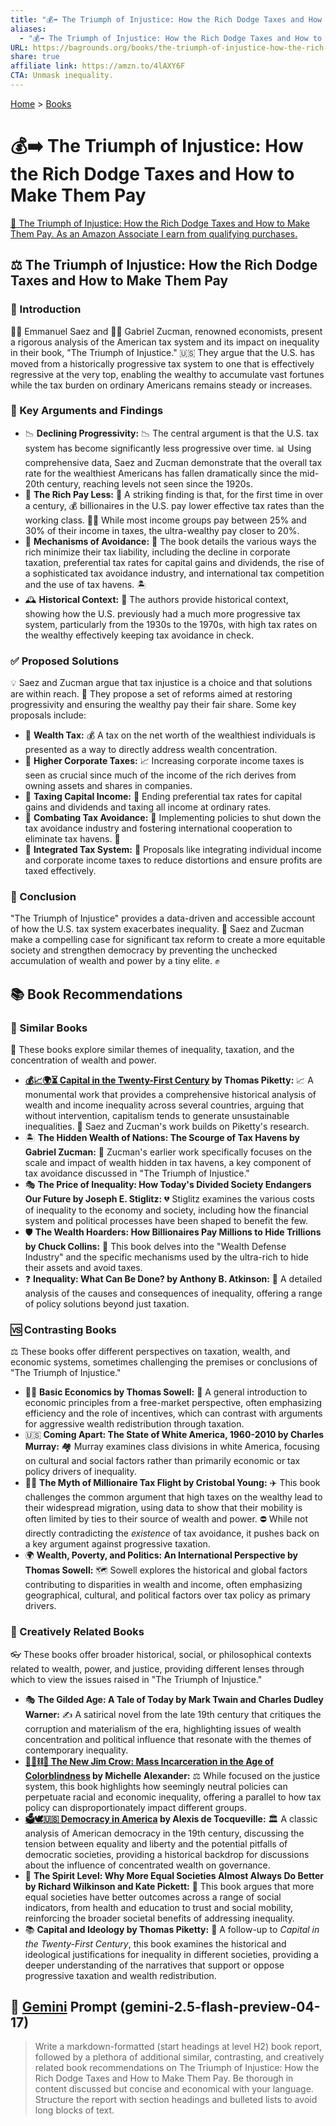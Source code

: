 ```yaml
---
title: "💰➡️ The Triumph of Injustice: How the Rich Dodge Taxes and How to Make Them Pay"
aliases:
  - "💰➡️ The Triumph of Injustice: How the Rich Dodge Taxes and How to Make Them Pay"
URL: https://bagrounds.org/books/the-triumph-of-injustice-how-the-rich-dodge-taxes-and-how-to-make-them-pay
share: true
affiliate link: https://amzn.to/4lAXY6F
CTA: Unmask inequality.
---
```

[Home](../index.md) > [Books](./index.md)  
# 💰➡️ The Triumph of Injustice: How the Rich Dodge Taxes and How to Make Them Pay  
[🛒 The Triumph of Injustice: How the Rich Dodge Taxes and How to Make Them Pay. As an Amazon Associate I earn from qualifying purchases.](https://amzn.to/4lAXY6F)  
  
## ⚖️ The Triumph of Injustice: How the Rich Dodge Taxes and How to Make Them Pay  
  
### 📖 Introduction  
  
👨‍🏫 Emmanuel Saez and 👩‍🏫 Gabriel Zucman, renowned economists, present a rigorous analysis of the American tax system and its impact on inequality in their book, "The Triumph of Injustice." 🇺🇸 They argue that the U.S. has moved from a historically progressive tax system to one that is effectively regressive at the very top, enabling the wealthy to accumulate vast fortunes while the tax burden on ordinary Americans remains steady or increases.  
  
### 🔑 Key Arguments and Findings  
  
* 📉 **Declining Progressivity:** 📉 The central argument is that the U.S. tax system has become significantly less progressive over time. 📊 Using comprehensive data, Saez and Zucman demonstrate that the overall tax rate for the wealthiest Americans has fallen dramatically since the mid-20th century, reaching levels not seen since the 1920s.  
* 💸 **The Rich Pay Less:** 💸 A striking finding is that, for the first time in over a century, 💰 billionaires in the U.S. pay lower effective tax rates than the working class. 🧑‍💼 While most income groups pay between 25% and 30% of their income in taxes, the ultra-wealthy pay closer to 20%.  
* 🙅 **Mechanisms of Avoidance:** 🙅 The book details the various ways the rich minimize their tax liability, including the decline in corporate taxation, preferential tax rates for capital gains and dividends, the rise of a sophisticated tax avoidance industry, and international tax competition and the use of tax havens. 🏝️  
* 🕰️ **Historical Context:** 📜 The authors provide historical context, showing how the U.S. previously had a much more progressive tax system, particularly from the 1930s to the 1970s, with high tax rates on the wealthy effectively keeping tax avoidance in check.  
  
### ✅ Proposed Solutions  
  
💡 Saez and Zucman argue that tax injustice is a choice and that solutions are within reach. 🤝 They propose a set of reforms aimed at restoring progressivity and ensuring the wealthy pay their fair share. Some key proposals include:  
  
* 🏦 **Wealth Tax:** 💰 A tax on the net worth of the wealthiest individuals is presented as a way to directly address wealth concentration.  
* 🏢 **Higher Corporate Taxes:** 📈 Increasing corporate income taxes is seen as crucial since much of the income of the rich derives from owning assets and shares in companies.  
* 🧾 **Taxing Capital Income:** 🧾 Ending preferential tax rates for capital gains and dividends and taxing all income at ordinary rates.  
* 🚫 **Combating Tax Avoidance:** 🚫 Implementing policies to shut down the tax avoidance industry and fostering international cooperation to eliminate tax havens. 🤝  
* 🧮 **Integrated Tax System:** 🧮 Proposals like integrating individual income and corporate income taxes to reduce distortions and ensure profits are taxed effectively.  
  
### 🎯 Conclusion  
  
"The Triumph of Injustice" provides a data-driven and accessible account of how the U.S. tax system exacerbates inequality. 📖 Saez and Zucman make a compelling case for significant tax reform to create a more equitable society and strengthen democracy by preventing the unchecked accumulation of wealth and power by a tiny elite. ✊  
  
## 📚 Book Recommendations  
  
### 👯 Similar Books  
  
🔎 These books explore similar themes of inequality, taxation, and the concentration of wealth and power.  
  
* **[💰📈🌍⏳ Capital in the Twenty-First Century](./capital-in-the-twenty-first-century.md) by Thomas Piketty:** 📈 A monumental work that provides a comprehensive historical analysis of wealth and income inequality across several countries, arguing that without intervention, capitalism tends to generate unsustainable inequalities. 🤝 Saez and Zucman's work builds on Piketty's research.  
* 🏝️ **The Hidden Wealth of Nations: The Scourge of Tax Havens by Gabriel Zucman:** 🤫 Zucman's earlier work specifically focuses on the scale and impact of wealth hidden in tax havens, a key component of tax avoidance discussed in "The Triumph of Injustice."  
* 🎭 **The Price of Inequality: How Today's Divided Society Endangers Our Future by Joseph E. Stiglitz:** 💔 Stiglitz examines the various costs of inequality to the economy and society, including how the financial system and political processes have been shaped to benefit the few.  
* 🛡️ **The Wealth Hoarders: How Billionaires Pay Millions to Hide Trillions by Chuck Collins:** 🤑 This book delves into the "Wealth Defense Industry" and the specific mechanisms used by the ultra-rich to hide their assets and avoid taxes.  
* ❓ **Inequality: What Can Be Done? by Anthony B. Atkinson:** 🤔 A detailed analysis of the causes and consequences of inequality, offering a range of policy solutions beyond just taxation.  
  
### 🆚 Contrasting Books  
  
⚖️ These books offer different perspectives on taxation, wealth, and economic systems, sometimes challenging the premises or conclusions of "The Triumph of Injustice."  
  
* 👨‍🏫 **Basic Economics by Thomas Sowell:** 🍎 A general introduction to economic principles from a free-market perspective, often emphasizing efficiency and the role of incentives, which can contrast with arguments for aggressive wealth redistribution through taxation.  
* 🇺🇸 **Coming Apart: The State of White America, 1960-2010 by Charles Murray:** 🏘️ Murray examines class divisions in white America, focusing on cultural and social factors rather than primarily economic or tax policy drivers of inequality.  
* 🏃‍♂️ **The Myth of Millionaire Tax Flight by Cristobal Young:** ✈️ This book challenges the common argument that high taxes on the wealthy lead to their widespread migration, using data to show that their mobility is often limited by ties to their source of wealth and power. ⛔ While not directly contradicting the *existence* of tax avoidance, it pushes back on a key argument against progressive taxation.  
* 🌍 **Wealth, Poverty, and Politics: An International Perspective by Thomas Sowell:** 🗺️ Sowell explores the historical and global factors contributing to disparities in wealth and income, often emphasizing geographical, cultural, and political factors over tax policy as primary drivers.  
  
### 🎨 Creatively Related Books  
  
👓 These books offer broader historical, social, or philosophical contexts related to wealth, power, and justice, providing different lenses through which to view the issues raised in "The Triumph of Injustice."  
  
* 🎭 **The Gilded Age: A Tale of Today by Mark Twain and Charles Dudley Warner:** ✍️ A satirical novel from the late 19th century that critiques the corruption and materialism of the era, highlighting issues of wealth concentration and political influence that resonate with the themes of contemporary inequality.  
* **[🧑🏿⛓️🙈 The New Jim Crow: Mass Incarceration in the Age of Colorblindness](./the-new-jim-crow-mass-incarceration-in-the-age-of-colorblindness.md) by Michelle Alexander:** ⚖️ While focused on the justice system, this book highlights how seemingly neutral policies can perpetuate racial and economic inequality, offering a parallel to how tax policy can disproportionately impact different groups.  
* **[🗳️🕊️🇺🇸 Democracy in America](./democracy-in-america.md) by Alexis de Tocqueville:** 🏛️ A classic analysis of American democracy in the 19th century, discussing the tension between equality and liberty and the potential pitfalls of democratic societies, providing a historical backdrop for discussions about the influence of concentrated wealth on governance.  
* 🌱 **The Spirit Level: Why More Equal Societies Almost Always Do Better by Richard Wilkinson and Kate Pickett:** 💯 This book argues that more equal societies have better outcomes across a range of social indicators, from health and education to trust and social mobility, reinforcing the broader societal benefits of addressing inequality.  
* 📚 **Capital and Ideology by Thomas Piketty:** 💭 A follow-up to *Capital in the Twenty-First Century*, this book examines the historical and ideological justifications for inequality in different societies, providing a deeper understanding of the narratives that support or oppose progressive taxation and wealth redistribution.  
  
## 💬 [Gemini](../software/gemini.md) Prompt (gemini-2.5-flash-preview-04-17)  
> Write a markdown-formatted (start headings at level H2) book report, followed by a plethora of additional similar, contrasting, and creatively related book recommendations on The Triumph of Injustice: How the Rich Dodge Taxes and How to Make Them Pay. Be thorough in content discussed but concise and economical with your language. Structure the report with section headings and bulleted lists to avoid long blocks of text.